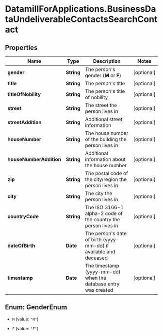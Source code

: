 # DatamillForApplications.BusinessDataUndeliverableContactsSearchContact

## Properties
Name | Type | Description | Notes
------------ | ------------- | ------------- | -------------
**gender** | **String** | The person&#39;s gender (**M** or **F**) | [optional] 
**title** | **String** | The person&#39;s title | [optional] 
**titleOfNobility** | **String** | The person&#39;s title of nobility | [optional] 
**street** | **String** | The street the person lives in | [optional] 
**streetAddition** | **String** | Additional street information | [optional] 
**houseNumber** | **String** | The house number of the building the person lives in | [optional] 
**houseNumberAddition** | **String** | Additional information about the house number | [optional] 
**zip** | **String** | The postal code of the city/region the person lives in | [optional] 
**city** | **String** | The city the person lives in | [optional] 
**countryCode** | **String** | The ISO 3166-1 alpha-2 code of the country the person lives in | [optional] 
**dateOfBirth** | **Date** | The person&#39;s date of birth (yyyy-mm-dd) if available and deceased | [optional] 
**timestamp** | **Date** | The timestamp (yyyy-mm-dd) when the database entry was created | [optional] 


<a name="GenderEnum"></a>
## Enum: GenderEnum


* `M` (value: `"M"`)

* `F` (value: `"F"`)




